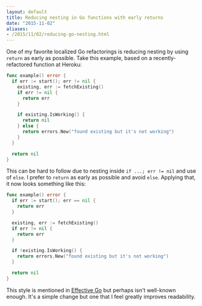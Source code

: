 ```yaml
---
layout: default
title: Reducing nesting in Go functions with early returns
date: "2015-11-02"
aliases:
- /2015/11/02/reducing-go-nesting.html
---
```


One of my favorite localized Go refactorings is reducing nesting by using `return` as early as possible. Take this example, based on a recently-refactored function at Heroku:

```go
func example() error {
  if err := start(); err != nil {
    existing, err := fetchExisting()
    if err != nil {
      return err
    }

    if existing.IsWorking() {
      return nil
    } else {
      return errors.New("found existing but it's not working")
    }
  }

  return nil
}
```

This can be hard to follow due to nesting inside `if ...; err != nil` and use of `else`. I prefer to `return` as early as possible and avoid `else`. Applying that, it now looks something like this:

```go
func example() error {
  if err := start(); err == nil {
    return err
  }

  existing, err := fetchExisting()
  if err != nil {
    return err
  }

  if !existing.IsWorking() {
    return errors.New("found existing but it's not working")
  }

  return nil
}
```

This style is mentioned in [Effective Go](https://golang.org/doc/effective_go.html#if) but perhaps isn't well-known enough. It's a simple change but one that I feel greatly improves readability.
